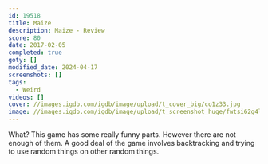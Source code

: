 ```yaml
---
id: 19518
title: Maize
description: Maize - Review
score: 80
date: 2017-02-05
completed: true
goty: []
modified_date: 2024-04-17
screenshots: []
tags:
  - Weird
videos: []
cover: //images.igdb.com/igdb/image/upload/t_cover_big/co1z33.jpg
image: //images.igdb.com/igdb/image/upload/t_screenshot_huge/fwtsi62g4l41hwulnrdn.jpg
---
```

What? This game has some really funny parts. However there are not enough of them. A good deal of the game involves backtracking and trying to use random things on other random things.